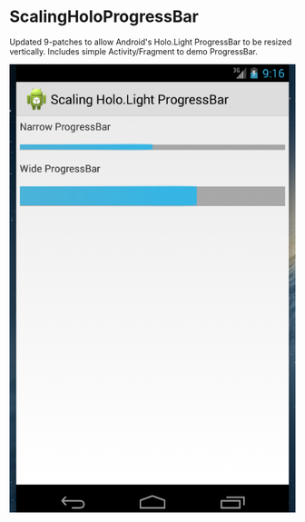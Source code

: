 ScalingHoloProgressBar
======================

Updated 9-patches to allow Android's Holo.Light ProgressBar to be resized vertically.
Includes simple Activity/Fragment to demo ProgressBar.

<img src="sample.png" alt="Drawing"/>
